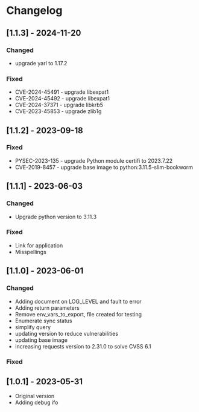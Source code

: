 # Changelog
## [1.1.3] - 2024-11-20
### Changed
* upgrade yarl to 1.17.2

### Fixed
* CVE-2024-45491 - upgrade libexpat1
* CVE-2024-45492 - upgrade libexpat1
* CVE-2024-37371 - upgrade libkrb5
* CVE-2023-45853 - upgrade zlib1g

## [1.1.2] - 2023-09-18


### Fixed
- PYSEC-2023-135 - upgrade Python module certifi to 2023.7.22
- CVE-2019-8457 - upgrade base image to python:3.11.5-slim-bookworm

## [1.1.1] - 2023-06-03
### Changed
- Upgrade python version to 3.11.3

### Fixed
- Link for application
- Misspellings

## [1.1.0] - 2023-06-01
### Changed
- Adding document on LOG_LEVEL and fault to error
- Adding return parameters
- Remove env_vars_to_export, file created for testing
- Enumerate sync status
- simplify query
- updating version to reduce vulnerabilities
- updating base image
- increasing requests version to 2.31.0 to solve CVSS 6.1
### Fixed


## [1.0.1] - 2023-05-31
- Original version
- Adding debug ifo
